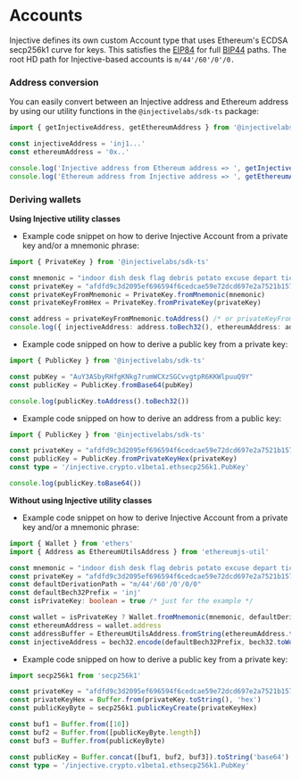 # Accounts

Injective defines its own custom Account type that uses Ethereum's ECDSA secp256k1 curve for keys. This satisfies the [EIP84](https://github.com/ethereum/EIPs/issues/84) for full [BIP44](https://github.com/bitcoin/bips/blob/master/bip-0044.mediawiki) paths. The root HD path for Injective-based accounts is `m/44'/60'/0'/0.`

### Address conversion

You can easily convert between an Injective address and Ethereum address by using our utility functions in the `@injectivelabs/sdk-ts` package:

```ts
import { getInjectiveAddress, getEthereumAddress } from '@injectivelabs/sdk-ts'

const injectiveAddress = 'inj1...'
const ethereumAddress = '0x..'

console.log('Injective address from Ethereum address => ', getInjectiveAddress(ethereumAddress))
console.log('Ethereum address from Injective address => ', getEthereumAddress(injectiveAddress))
```

### Deriving wallets

**Using Injective utility classes**

* Example code snippet on how to derive Injective Account from a private key and/or a mnemonic phrase:

```ts
import { PrivateKey } from '@injectivelabs/sdk-ts'

const mnemonic = "indoor dish desk flag debris potato excuse depart ticket judge file exit"
const privateKey = "afdfd9c3d2095ef696594f6cedcae59e72dcd697e2a7521b1578140422a4f890"
const privateKeyFromMnemonic = PrivateKey.fromMnemonic(mnemonic)
const privateKeyFromHex = PrivateKey.fromPrivateKey(privateKey)

const address = privateKeyFromMnemonic.toAddress() /* or privateKeyFromHex.toAddress() */
console.log({ injectiveAddress: address.toBech32(), ethereumAddress: address.toHex() })
```

* Example code snipped on how to derive a public key from a private key:

```ts
import { PublicKey } from '@injectivelabs/sdk-ts'

const pubKey = "AuY3ASbyRHfgKNkg7rumWCXzSGCvvgtpR6KKWlpuuQ9Y"
const publicKey = PublicKey.fromBase64(pubKey)

console.log(publicKey.toAddress().toBech32())
```

* Example code snipped on how to derive an address from a public key:

```ts
import { PublicKey } from '@injectivelabs/sdk-ts'

const privateKey = "afdfd9c3d2095ef696594f6cedcae59e72dcd697e2a7521b1578140422a4f890"
const publicKey = PublicKey.fromPrivateKeyHex(privateKey)
const type = '/injective.crypto.v1beta1.ethsecp256k1.PubKey'

console.log(publicKey.toBase64())
```

**Without using Injective utility classes**

* Example code snippet on how to derive Injective Account from a private key and/or a mnemonic phrase:

```ts
import { Wallet } from 'ethers'
import { Address as EthereumUtilsAddress } from 'ethereumjs-util'

const mnemonic = "indoor dish desk flag debris potato excuse depart ticket judge file exit"
const privateKey = "afdfd9c3d2095ef696594f6cedcae59e72dcd697e2a7521b1578140422a4f890"
const defaultDerivationPath = "m/44'/60'/0'/0/0"
const defaultBech32Prefix = 'inj'
const isPrivateKey: boolean = true /* just for the example */

const wallet = isPrivateKey ? Wallet.fromMnemonic(mnemonic, defaultDerivationPath) : new Wallet(privateKey)
const ethereumAddress = wallet.address
const addressBuffer = EthereumUtilsAddress.fromString(ethereumAddress.toString()).toBuffer()
const injectiveAddress = bech32.encode(defaultBech32Prefix, bech32.toWords(addressBuffer))
```

* Example code snipped on how to derive a public key from a private key:

```ts
import secp256k1 from 'secp256k1'

const privateKey = "afdfd9c3d2095ef696594f6cedcae59e72dcd697e2a7521b1578140422a4f890"
const privateKeyHex = Buffer.from(privateKey.toString(), 'hex')
const publicKeyByte = secp256k1.publicKeyCreate(privateKeyHex)

const buf1 = Buffer.from([10])
const buf2 = Buffer.from([publicKeyByte.length])
const buf3 = Buffer.from(publicKeyByte)

const publicKey = Buffer.concat([buf1, buf2, buf3]).toString('base64')
const type = '/injective.crypto.v1beta1.ethsecp256k1.PubKey'
```
